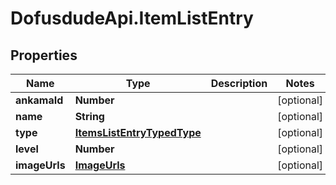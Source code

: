 # DofusdudeApi.ItemListEntry

## Properties

Name | Type | Description | Notes
------------ | ------------- | ------------- | -------------
**ankamaId** | **Number** |  | [optional] 
**name** | **String** |  | [optional] 
**type** | [**ItemsListEntryTypedType**](ItemsListEntryTypedType.md) |  | [optional] 
**level** | **Number** |  | [optional] 
**imageUrls** | [**ImageUrls**](ImageUrls.md) |  | [optional] 


